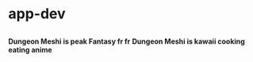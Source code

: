 # app-dev
## 
**Dungeon Meshi is peak Fantasy fr fr**
**Dungeon Meshi is kawaii cooking eating anime**
